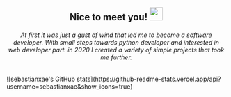 <div align="center">
<h2>Nice to meet you! <img src="https://media.giphy.com/media/hvRJCLFzcasrR4ia7z/giphy.gif" width="30px"></h2>

<h6>At first it was just a gust of wind that led me to become a software developer. With small steps towards python developer and interested in web developer part. in 2020 I created a variety of simple projects that took me further.</h6>
  
</div>
![sebastianxae's GitHub stats](https://github-readme-stats.vercel.app/api?username=sebastianxae&show_icons=true)


